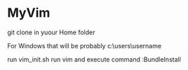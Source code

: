 MyVim
=====

git clone in yuour Home folder

For Windows that will be probably c:\users\username

run vim_init.sh
run vim and execute command :BundleInstall
